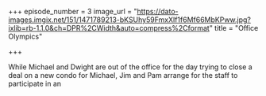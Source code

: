 +++
episode_number = 3
image_url = "https://dato-images.imgix.net/151/1471789213-bKSUhy59FmxXlf1f6Mf66MbKPww.jpg?ixlib=rb-1.1.0&ch=DPR%2CWidth&auto=compress%2Cformat"
title = "Office Olympics"

+++

While Michael and Dwight are out of the office for the day trying to close a deal on a new condo for Michael, Jim and Pam arrange for the staff to participate in an